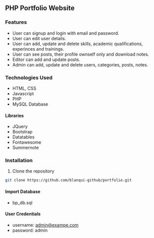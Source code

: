 ## PHP Portfolio Website


### Features
- User can signup and login with email and password.
- User can edit user details.
- User can add, update and delete skills, academic qualifications, experinces and trainings.
- User can see posts, their profile ownself only and download notes.
- Editor can add and update posts.
- Admin can add, update and delete users, categories, posts, notes.

### Technologies Used
- HTML, CSS
- Javascript
- PHP
- MySQL Database

#### Libraries
- JQuery
- Bootstrap
- Datatables
- Fontawesome
- Summernote

### Installation
1. Clone the repository
```bash
git clone https://github.com/blanqui-github/portfolio.git 

```
#### Import Database
- bp_db.sql

####  User Credentials
- username: admin@exampe.com
- password: admin
